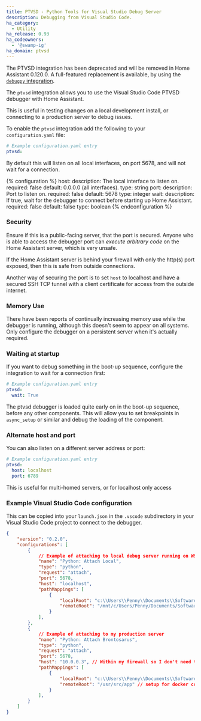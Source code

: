 ```yaml
---
title: PTVSD - Python Tools for Visual Studio Debug Server
description: Debugging from Visual Studio Code.
ha_category:
  - Utility
ha_release: 0.93
ha_codeowners:
  - '@swamp-ig'
ha_domain: ptvsd
---
```


<div class="note warning">

The PTVSD integration has been deprecated and will be removed in Home Assistant 0.120.0.
A full-featured replacement is available, by using the [`debugpy` integration](/integrations/debugpy).

</div>

The `ptvsd` integration allows you to use the Visual Studio Code PTVSD debugger with Home Assistant.

This is useful in testing changes on a local development install, or connecting to a production server to debug issues.

To enable the `ptvsd` integration add the following to your `configuration.yaml` file:

```yaml
# Example configuration.yaml entry
ptvsd:
```

By default this will listen on all local interfaces, on port 5678, and will not wait for a connection.

{% configuration %}
host:
  description: The local interface to listen on. 
  required: false
  default: 0.0.0.0 (all interfaces).
  type: string
port:
  description: Port to listen on.
  required: false
  default: 5678
  type: integer
wait:
  description: If true, wait for the debugger to connect before starting up Home Assistant.
  required: false
  default: false
  type: boolean
{% endconfiguration %}

### Security

Ensure if this is a public-facing server, that the port is secured. Anyone who is able to access the debugger port can *execute arbitrary code* on the Home Assistant server, which is very unsafe.

If the Home Assistant server is behind your firewall with only the http(s) port exposed, then this is safe from outside connections.

Another way of securing the port is to set `host` to localhost and have a secured SSH TCP tunnel with a client certificate for access from the outside internet.

### Memory Use

There have been reports of continually increasing memory use while the debugger is running, although this doesn't seem to appear on all systems. Only configure the debugger on a persistent server when it's actually required.

### Waiting at startup

If you want to debug something in the boot-up sequence, configure the integration to wait for a connection first:

```yaml
# Example configuration.yaml entry
ptvsd:
  wait: True
```

The ptvsd debugger is loaded quite early on in the boot-up sequence, before any other components. This will allow you to set breakpoints in `async_setup` or similar and debug the loading of the component.

### Alternate host and port

You can also listen on a different server address or port:

```yaml
# Example configuration.yaml entry
ptvsd:
  host: localhost
  port: 6789
```

This is useful for multi-homed servers, or for localhost only access

### Example Visual Studio Code configuration

This can be copied into your `launch.json` in the `.vscode` subdirectory in your Visual Studio Code project to connect to the debugger.

```json
{
    "version": "0.2.0",
    "configurations": [        
        {
            // Example of attaching to local debug server running on WSL
            "name": "Python: Attach Local",
            "type": "python",
            "request": "attach",
            "port": 5678,
            "host": "localhost",
            "pathMappings": [
                {
                    "localRoot": "c:\\Users\\Penny\\Documents\\Software\\home-assistant\\",
                    "remoteRoot": "/mnt/c/Users/Penny/Documents/Software/home-assistant" 
                }
            ],            
        },
        {
            // Example of attaching to my production server
            "name": "Python: Attach Brontosarus",
            "type": "python",
            "request": "attach",
            "port": 5678,
            "host": "10.0.0.3", // Within my firewall so I don't need to secure the port.
            "pathMappings": [
                {
                    "localRoot": "c:\\Users\\Penny\\Documents\\Software\\home-assistant\\",
                    "remoteRoot": "/usr/src/app" // setup for docker container.
                }
            ],            
        }
    ]
}
```
